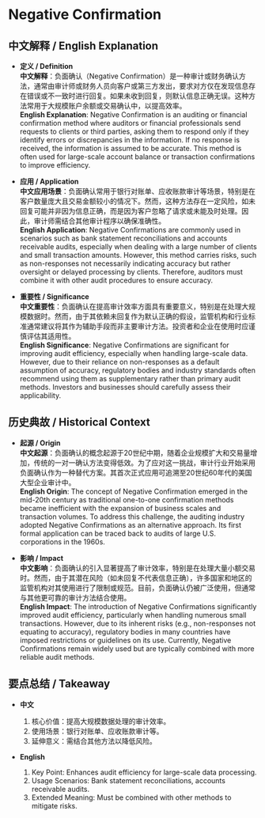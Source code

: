 # Negative Confirmation

## 中文解释 / English Explanation

* **定义 / Definition**  
  **中文解释**：负面确认（Negative Confirmation）是一种审计或财务确认方法，通常由审计师或财务人员向客户或第三方发出，要求对方仅在发现信息存在错误或不一致时进行回复。如果未收到回复，则默认信息正确无误。这种方法常用于大规模账户余额或交易确认中，以提高效率。  
  **English Explanation**: Negative Confirmation is an auditing or financial confirmation method where auditors or financial professionals send requests to clients or third parties, asking them to respond only if they identify errors or discrepancies in the information. If no response is received, the information is assumed to be accurate. This method is often used for large-scale account balance or transaction confirmations to improve efficiency.

* **应用 / Application**  
  **中文应用场景**：负面确认常用于银行对账单、应收账款审计等场景，特别是在客户数量庞大且交易金额较小的情况下。然而，这种方法存在一定风险，如未回复可能并非因为信息正确，而是因为客户忽略了请求或未能及时处理。因此，审计师需结合其他审计程序以确保准确性。  
  **English Application**: Negative Confirmations are commonly used in scenarios such as bank statement reconciliations and accounts receivable audits, especially when dealing with a large number of clients and small transaction amounts. However, this method carries risks, such as non-responses not necessarily indicating accuracy but rather oversight or delayed processing by clients. Therefore, auditors must combine it with other audit procedures to ensure accuracy.

* **重要性 / Significance**  
  **中文重要性**：负面确认在提高审计效率方面具有重要意义，特别是在处理大规模数据时。然而，由于其依赖未回复作为默认正确的假设，监管机构和行业标准通常建议将其作为辅助手段而非主要审计方法。投资者和企业在使用时应谨慎评估其适用性。  
  **English Significance**: Negative Confirmations are significant for improving audit efficiency, especially when handling large-scale data. However, due to their reliance on non-responses as a default assumption of accuracy, regulatory bodies and industry standards often recommend using them as supplementary rather than primary audit methods. Investors and businesses should carefully assess their applicability.

## 历史典故 / Historical Context

* **起源 / Origin**  
  **中文起源**：负面确认的概念起源于20世纪中期，随着企业规模扩大和交易量增加，传统的一对一确认方法变得低效。为了应对这一挑战，审计行业开始采用负面确认作为一种替代方案。其首次正式应用可追溯至20世纪60年代的美国大型企业审计中。  
  **English Origin**: The concept of Negative Confirmation emerged in the mid-20th century as traditional one-to-one confirmation methods became inefficient with the expansion of business scales and transaction volumes. To address this challenge, the auditing industry adopted Negative Confirmations as an alternative approach. Its first formal application can be traced back to audits of large U.S. corporations in the 1960s.

* **影响 / Impact**  
  **中文影响**：负面确认的引入显著提高了审计效率，特别是在处理大量小额交易时。然而，由于其潜在风险（如未回复不代表信息正确），许多国家和地区的监管机构对其使用进行了限制或规范。目前，负面确认仍被广泛使用，但通常与其他更可靠的审计方法结合使用。  
  **English Impact**: The introduction of Negative Confirmations significantly improved audit efficiency, particularly when handling numerous small transactions. However, due to its inherent risks (e.g., non-responses not equating to accuracy), regulatory bodies in many countries have imposed restrictions or guidelines on its use. Currently, Negative Confirmations remain widely used but are typically combined with more reliable audit methods.

## 要点总结 / Takeaway

* **中文**  
  1. 核心价值：提高大规模数据处理的审计效率。
  2. 使用场景：银行对账单、应收账款审计等。
  3. 延伸意义：需结合其他方法以降低风险。

* **English**  
  1. Key Point: Enhances audit efficiency for large-scale data processing.
  2. Usage Scenarios: Bank statement reconciliations, accounts receivable audits.
  3. Extended Meaning: Must be combined with other methods to mitigate risks.